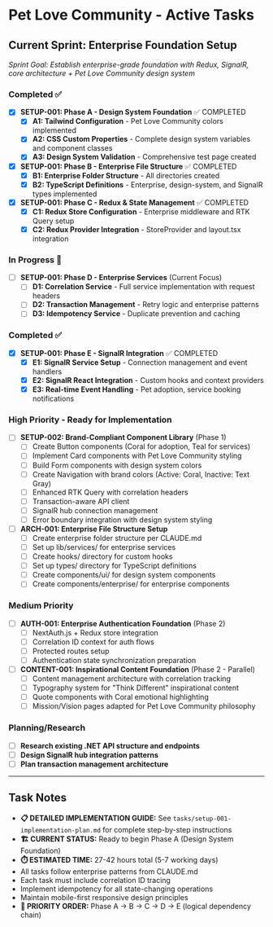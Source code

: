 # Pet Love Community - Active Tasks

## Current Sprint: Enterprise Foundation Setup
*Sprint Goal: Establish enterprise-grade foundation with Redux, SignalR, core architecture + Pet Love Community design system*

### Completed ✅
- [x] **SETUP-001: Phase A - Design System Foundation** ✅ COMPLETED
  - [x] **A1: Tailwind Configuration** - Pet Love Community colors implemented
  - [x] **A2: CSS Custom Properties** - Complete design system variables and component classes
  - [x] **A3: Design System Validation** - Comprehensive test page created
  
- [x] **SETUP-001: Phase B - Enterprise File Structure** ✅ COMPLETED
  - [x] **B1: Enterprise Folder Structure** - All directories created
  - [x] **B2: TypeScript Definitions** - Enterprise, design-system, and SignalR types implemented

- [x] **SETUP-001: Phase C - Redux & State Management** ✅ COMPLETED
  - [x] **C1: Redux Store Configuration** - Enterprise middleware and RTK Query setup
  - [x] **C2: Redux Provider Integration** - StoreProvider and layout.tsx integration

### In Progress 🔄
- [ ] **SETUP-001: Phase D - Enterprise Services** (Current Focus)
  - [ ] **D1: Correlation Service** - Full service implementation with request headers
  - [ ] **D2: Transaction Management** - Retry logic and enterprise patterns
  - [ ] **D3: Idempotency Service** - Duplicate prevention and caching
  
### Completed ✅
- [x] **SETUP-001: Phase E - SignalR Integration** ✅ COMPLETED
  - [x] **E1: SignalR Service Setup** - Connection management and event handlers
  - [x] **E2: SignalR React Integration** - Custom hooks and context providers  
  - [x] **E3: Real-time Event Handling** - Pet adoption, service booking notifications

### High Priority - Ready for Implementation
- [ ] **SETUP-002: Brand-Compliant Component Library** (Phase 1)
  - [ ] Create Button components (Coral for adoption, Teal for services)
  - [ ] Implement Card components with Pet Love Community styling
  - [ ] Build Form components with design system colors
  - [ ] Create Navigation with brand colors (Active: Coral, Inactive: Text Gray)
  - [ ] Enhanced RTK Query with correlation headers
  - [ ] Transaction-aware API client
  - [ ] SignalR hub connection management
  - [ ] Error boundary integration with design system styling

- [ ] **ARCH-001: Enterprise File Structure Setup**
  - [ ] Create enterprise folder structure per CLAUDE.md
  - [ ] Set up lib/services/ for enterprise services
  - [ ] Create hooks/ directory for custom hooks
  - [ ] Set up types/ directory for TypeScript definitions  
  - [ ] Create components/ui/ for design system components
  - [ ] Create components/enterprise/ for enterprise components

### Medium Priority
- [ ] **AUTH-001: Enterprise Authentication Foundation** (Phase 2)
  - [ ] NextAuth.js + Redux store integration
  - [ ] Correlation ID context for auth flows
  - [ ] Protected routes setup
  - [ ] Authentication state synchronization preparation

- [ ] **CONTENT-001: Inspirational Content Foundation** (Phase 2 - Parallel)
  - [ ] Content management architecture with correlation tracking
  - [ ] Typography system for "Think Different" inspirational content
  - [ ] Quote components with Coral emotional highlighting
  - [ ] Mission/Vision pages adapted for Pet Love Community philosophy

### Planning/Research
- [ ] **Research existing .NET API structure and endpoints**
- [ ] **Design SignalR hub integration patterns**
- [ ] **Plan transaction management architecture**

---
## Task Notes
- **📋 DETAILED IMPLEMENTATION GUIDE:** See `tasks/setup-001-implementation-plan.md` for complete step-by-step instructions
- **🏗️ CURRENT STATUS:** Ready to begin Phase A (Design System Foundation) 
- **⏱️ ESTIMATED TIME:** 27-42 hours total (5-7 working days)
- All tasks follow enterprise patterns from CLAUDE.md
- Each task must include correlation ID tracing
- Implement idempotency for all state-changing operations
- Maintain mobile-first responsive design principles
- **🌟 PRIORITY ORDER:** Phase A → B → C → D → E (logical dependency chain)